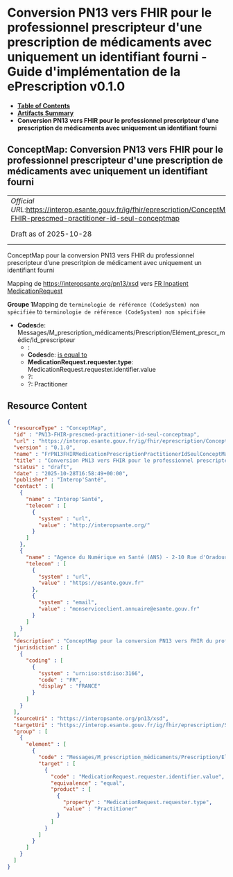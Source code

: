 # Conversion PN13 vers FHIR pour le professionnel prescripteur d'une prescription de médicaments avec uniquement un identifiant fourni - Guide d'implémentation de la ePrescription v0.1.0

* [**Table of Contents**](toc.md)
* [**Artifacts Summary**](artifacts.md)
* **Conversion PN13 vers FHIR pour le professionnel prescripteur d'une prescription de médicaments avec uniquement un identifiant fourni**

## ConceptMap: Conversion PN13 vers FHIR pour le professionnel prescripteur d'une prescription de médicaments avec uniquement un identifiant fourni 

| | |
| :--- | :--- |
| *Official URL*:https://interop.esante.gouv.fr/ig/fhir/eprescription/ConceptMap/PN13-FHIR-prescmed-practitioner-id-seul-conceptmap | *Version*:0.1.0 |
| Draft as of 2025-10-28 | *Computable Name*:FrPN13FHIRMedicationPrescriptionPractitionerIdSeulConceptMap |

 
ConceptMap pour la conversion PN13 vers FHIR du professionnel prescripteur d’une prescritpion de médicament avec uniquement un identifiant fourni 

Mapping de https://interopsante.org/pn13/xsd vers [FR Inpatient MedicationRequest](StructureDefinition-fr-inpatient-medicationrequest.md)

**Groupe 1**Mapping de `terminologie de référence (CodeSystem) non spécifiée` to `terminologie de référence (CodeSystem) non spécifiée`

* **Codes**de: Messages/M_prescription_médicaments/Prescription/Elément_prescr_médic/Id_prescripteur
  * : 
  * **Codes**de: [is equal to](http://hl7.org/fhir/R5/codesystem-concept-map-relationship.html#equal)
  * **MedicationRequest.requester.type**: MedicationRequest.requester.identifier.value
  * ?: 
  * ?: Practitioner



## Resource Content

```json
{
  "resourceType" : "ConceptMap",
  "id" : "PN13-FHIR-prescmed-practitioner-id-seul-conceptmap",
  "url" : "https://interop.esante.gouv.fr/ig/fhir/eprescription/ConceptMap/PN13-FHIR-prescmed-practitioner-id-seul-conceptmap",
  "version" : "0.1.0",
  "name" : "FrPN13FHIRMedicationPrescriptionPractitionerIdSeulConceptMap",
  "title" : "Conversion PN13 vers FHIR pour le professionnel prescripteur d'une prescription de médicaments avec uniquement un identifiant fourni",
  "status" : "draft",
  "date" : "2025-10-28T16:58:49+00:00",
  "publisher" : "Interop'Santé",
  "contact" : [
    {
      "name" : "Interop'Santé",
      "telecom" : [
        {
          "system" : "url",
          "value" : "http://interopsante.org/"
        }
      ]
    },
    {
      "name" : "Agence du Numérique en Santé (ANS) - 2-10 Rue d'Oradour-sur-Glane, 75015 Paris",
      "telecom" : [
        {
          "system" : "url",
          "value" : "https://esante.gouv.fr"
        },
        {
          "system" : "email",
          "value" : "monserviceclient.annuaire@esante.gouv.fr"
        }
      ]
    }
  ],
  "description" : "ConceptMap pour la conversion PN13 vers FHIR du professionnel prescripteur d'une prescritpion de médicament avec uniquement un identifiant fourni",
  "jurisdiction" : [
    {
      "coding" : [
        {
          "system" : "urn:iso:std:iso:3166",
          "code" : "FR",
          "display" : "FRANCE"
        }
      ]
    }
  ],
  "sourceUri" : "https://interopsante.org/pn13/xsd",
  "targetUri" : "https://interop.esante.gouv.fr/ig/fhir/eprescription/StructureDefinition/fr-inpatient-medicationrequest",
  "group" : [
    {
      "element" : [
        {
          "code" : "Messages/M_prescription_médicaments/Prescription/Elément_prescr_médic/Id_prescripteur",
          "target" : [
            {
              "code" : "MedicationRequest.requester.identifier.value",
              "equivalence" : "equal",
              "product" : [
                {
                  "property" : "MedicationRequest.requester.type",
                  "value" : "Practitioner"
                }
              ]
            }
          ]
        }
      ]
    }
  ]
}

```

